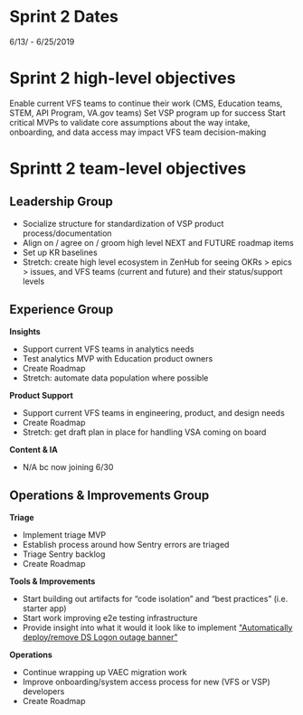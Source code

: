 # Sprint 2 Dates
6/13/ - 6/25/2019

# Sprint 2 high-level objectives
Enable current VFS teams to continue their work (CMS, Education teams, STEM, API Program, VA.gov teams)
Set VSP program up for success
Start critical MVPs to validate core assumptions about the way intake, onboarding, and data access may impact VFS team decision-making

# Sprintt 2 team-level objectives

## Leadership Group

*   Socialize structure for standardization of VSP product process/documentation
*   Align on / agree on / groom high level NEXT and FUTURE roadmap items
*   Set up KR baselines
*   Stretch: create high level ecosystem in ZenHub for seeing OKRs > epics > issues, and VFS teams (current and future) and their status/support levels

## Experience Group

**Insights**
*   Support current VFS teams in analytics needs
*   Test analytics MVP with Education product owners
*   Create Roadmap
*   Stretch: automate data population where possible

**Product Support**
*   Support current VFS teams in engineering, product, and design needs
*   Create Roadmap
*   Stretch: get draft plan in place for handling VSA coming on board

**Content & IA**
*   N/A bc now joining 6/30

## Operations & Improvements Group

**Triage**
*   Implement triage MVP
*   Establish process around how Sentry errors are triaged
*   Triage Sentry backlog
*   Create Roadmap

**Tools & Improvements**
*   Start building out artifacts for “code isolation” and “best practices” (i.e. starter app)
*   Start work improving e2e testing infrastructure
*   Provide insight into what it would it look like to implement ["Automatically deploy/remove DS Logon outage banner"](https://app.zenhub.com/workspaces/vsp-5cedc9cce6e3335dc5a49fc4/issues/department-of-veterans-affairs/va.gov-team/180)

**Operations**
*   Continue wrapping up VAEC migration work
*   Improve onboarding/system access process for new (VFS or VSP) developers
*   Create Roadmap
